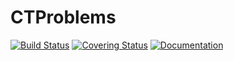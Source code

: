 # CTProblems

[gh-ci-img]: https://github.com/control-toolbox/CTProblems.jl/actions/workflows/CI.yml/badge.svg?branch=main
[gh-ci-url]: https://github.com/control-toolbox/CTProblems.jl/actions/workflows/CI.yml?query=branch%3Amain

[gh-co-img]: https://codecov.io/gh/control-toolbox/CTProblems.jl/branch/main/graph/badge.svg?token=YM5YQQUSO3
[gh-co-url]: https://codecov.io/gh/control-toolbox/CTProblems.jl

[![Build Status][gh-ci-img]][gh-ci-url] 
[![Covering Status][gh-co-img]][gh-co-url]
[![Documentation](https://img.shields.io/badge/docs-dev-blue.svg)](http://control-toolbox.github.io/CTProblems.jl/dev)
